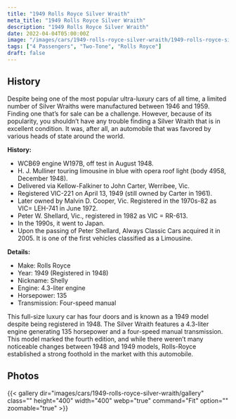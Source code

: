 ```yaml
---
title: "1949 Rolls Royce Silver Wraith"
meta_title: "1949 Rolls Royce Silver Wraith"
description: "1949 Rolls Royce Silver Wraith"
date: 2022-04-04T05:00:00Z
image: "/images/cars/1949-rolls-royce-silver-wraith/1949-rolls-royce-silver-wraith.jpg"
tags: ["4 Passengers", "Two-Tone", "Rolls Royce"]
draft: false
---
```

## History
Despite being one of the most popular ultra-luxury cars of all time, a limited number of Silver Wraiths were manufactured between 1946 and 1959. Finding one that’s for sale can be a challenge. However, because of its popularity, you shouldn’t have any trouble finding a Silver Wraith that is in excellent condition. It was, after all, an automobile that was favored by various heads of state around the world.

**History:**
- WCB69 engine W197B, off test in August 1948.
- H. J. Mulliner touring limousine in blue with opera roof light (body 4958, December 1948).
- Delivered via Kellow-Falkiner to John Carter, Werribee, Vic.
- Registered VIC-221 on April 13, 1949 (still owned by Carter in 1961).
- Later owned by Malvin D. Cooper, Vic. Registered in the 1970s-82 as VIC= LEH-741 in June 1972.
- Peter W. Shellard, Vic., registered in 1982 as VIC = RR-613.
- In the 1990s, it went to Japan.
- Upon the passing of Peter Shellard, Always Classic Cars acquired it in 2005. It is one of the first vehicles classified as a Limousine.

**Details:**
- Make: Rolls Royce
- Year: 1949 (Registered in 1948)
- Nickname: Shelly
- Engine: 4.3-liter engine
- Horsepower: 135
- Transmission: Four-speed manual

This full-size luxury car has four doors and is known as a 1949 model despite being registered in 1948. The Silver Wraith features a 4.3-liter engine generating 135 horsepower and a four-speed manual transmission. This model marked the fourth edition, and while there weren’t many noticeable changes between 1948 and 1949 models, Rolls-Royce established a strong foothold in the market with this automobile.

## Photos
{{< gallery dir="images/cars/1949-rolls-royce-silver-wraith/gallery" class="" height="400" width="400" webp="true" command="Fit" option="" zoomable="true" >}}
